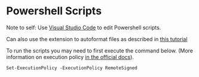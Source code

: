 # Powershell Scripts

Note to self: Use [Visual Studio Code][1] to edit Powershell scripts.

Can also use the extension to autoformat files as described in [this tutorial][2]

To run the scripts you may need to first execute the command below. (More information on execution policy [in the official docs][3]).

```
Set-ExecutionPolicy -ExecutionPolicy RemoteSigned
```

[1]: https://code.visualstudio.com/
[2]: https://dscottraynsford.wordpress.com/2017/11/18/auto-formatting-powershell-in-visual-studio-code/
[3]: https://docs.microsoft.com/en-us/powershell/module/microsoft.powershell.security/set-executionpolicy?view=powershell-6
